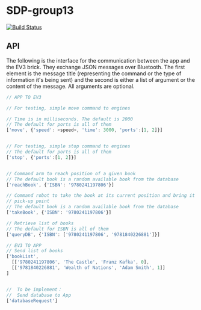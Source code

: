 # SDP-group13
[![Build Status](https://travis-ci.com/leo-mazz/sdp-group13.svg?token=JG5WwdVmCAWrpHY3Wcdp&branch=master)](https://travis-ci.com/leo-mazz/sdp-group13)

## API
The following is the interface for the communication between the app and the
EV3 brick. They exchange JSON messages over Bluetooth. The first element is the
message title (representing the command or the type of information it's being
sent) and the second is either a list of argument or the content of the message.
All arguments are optional.

```javascript
// APP TO EV3

// For testing, simple move command to engines

// Time is in milliseconds. The default is 2000
// The default for ports is all of them
['move', {'speed': <speed>, 'time': 3000, 'ports':[1, 2]}]


// For testing, simple stop command to engines
// The default for ports is all of them
['stop', {'ports':[1, 2]}]


// Command arm to reach position of a given book
// The default book is a random available book from the database
['reachBook', {'ISBN': '9780241197806'}]

// Command robot to take the book at its current position and bring it to the
// pick-up point
// The default book is a random available book from the database
['takeBook', {'ISBN': '9780241197806'}]

// Retrieve list of books
// The default for ISBN is all of them
['queryDB', {'ISBN': ['9780241197806', '9781840226881']}]

// EV3 TO APP
// Send list of books
['bookList',
  [['9780241197806', 'The Castle', 'Franz Kafka', 0],
  [['9781840226881', 'Wealth of Nations', 'Adam Smith', 1]] 
]


//  To be implement： 
//  Send database to App
['databaseRequest']
```
